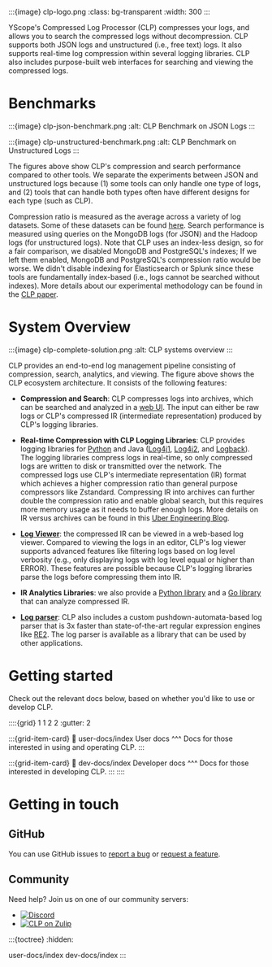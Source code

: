:::{image} clp-logo.png
:class: bg-transparent
:width: 300
:::

YScope's Compressed Log Processor (CLP) compresses your logs, and allows you to search the
compressed logs without decompression. CLP supports both JSON logs and unstructured (i.e., free
text) logs. It also supports real-time log compression within several logging libraries. CLP also
includes purpose-built web interfaces for searching and viewing the compressed logs.

# Benchmarks

:::{image} clp-json-benchmark.png
:alt: CLP Benchmark on JSON Logs
:::

:::{image} clp-unstructured-benchmark.png
:alt: CLP Benchmark on Unstructured Logs
:::

The figures above show CLP's compression and search performance compared to other tools. We separate
the experiments between JSON and unstructured logs because (1) some tools can only handle one type
of logs, and (2) tools that can handle both types often have different designs for each type (such
as CLP).

Compression ratio is measured as the average across a variety of log datasets. Some of these
datasets can be found [here][datasets]. Search performance is measured using queries on the MongoDB
logs (for JSON) and the Hadoop logs (for unstructured logs). Note that CLP uses an index-less
design, so for a fair comparison, we disabled MongoDB and PostgreSQL's indexes; If we left them
enabled, MongoDB and PostgreSQL's compression ratio would be worse. We didn't disable indexing for
Elasticsearch or Splunk since these tools are fundamentally index-based (i.e., logs cannot be
searched without indexes). More details about our experimental methodology can be found in the
[CLP paper][clp-paper].

# System Overview

:::{image} clp-complete-solution.png
:alt: CLP systems overview
:::

CLP provides an end-to-end log management pipeline consisting of compression, search, analytics, and
viewing. The figure above shows the CLP ecosystem architecture. It consists of the following
features:

- **Compression and Search**: CLP compresses logs into archives, which can be searched and analyzed
  in a [web UI][webui]. The input can either be raw logs or CLP's compressed IR
  (intermediate representation) produced by CLP's logging libraries.

- **Real-time Compression with CLP Logging Libraries**: CLP provides logging libraries for
  [Python][clp-loglib-py] and Java ([Log4j1][log4j1-appenders], [Log4j2][log4j2-appenders], and 
  [Logback][logback-appenders]). The logging libraries compress logs in real-time, so only 
  compressed logs are written to disk or transmitted over the network. The compressed logs use CLP's
  intermediate representation (IR) format which achieves a higher compression ratio than general
  purpose compressors like Zstandard. Compressing IR into archives can further double the
  compression ratio and enable global search, but this requires more memory usage as it needs to
  buffer enough logs. More details on IR versus archives can be found in this
  [Uber Engineering Blog][uber-blog].

- **[Log Viewer][log-viewer]**: the compressed IR can be viewed in a web-based log viewer. Compared
  to viewing the logs in an editor, CLP's log viewer supports advanced features like filtering logs
  based on log level verbosity (e.g., only displaying logs with log level equal or higher than
  ERROR). These features are possible because CLP's logging libraries parse the logs before
  compressing them into IR.

- **IR Analytics Libraries**: we also provide a [Python library][clp-ffi-py] and a
  [Go library][clp-ffi-go] that can analyze compressed IR.

- **[Log parser][log-surgeon]**: CLP also includes a custom pushdown-automata-based log parser that
  is 3x faster than state-of-the-art regular expression engines like [RE2][re2]. The log parser is
  available as a library that can be used by other applications.

# Getting started

Check out the relevant docs below, based on whether you'd like to use or develop CLP.

::::{grid} 1 1 2 2
:gutter: 2

:::{grid-item-card}
:link: user-docs/index
User docs
^^^
Docs for those interested in using and operating CLP.
:::

:::{grid-item-card}
:link: dev-docs/index
Developer docs
^^^
Docs for those interested in developing CLP.
:::
::::

# Getting in touch

## GitHub

You can use GitHub issues to [report a bug][bug-report] or [request a feature][feature-req].

## Community

Need help? Join us on one of our community servers:

* [![Discord][badge-discord]][yscope-community-discord]
* [![CLP on Zulip][badge-zulip]][yscope-community-zulip]

:::{toctree}
:hidden:

user-docs/index
dev-docs/index
:::

[badge-discord]: https://img.shields.io/discord/1377353873068392580?style=flat&logo=discord&logoColor=white&label=Discord&labelColor=%235561f5
[badge-zulip]: https://img.shields.io/badge/Zulip-yscope--clp-1888FA?logo=zulip
[bug-report]: https://github.com/y-scope/clp/issues/new?assignees=&labels=bug&template=bug-report.yml
[clp-ffi-go]: https://github.com/y-scope/clp-ffi-go
[clp-ffi-py]: https://github.com/y-scope/clp-ffi-py
[clp-loglib-py]: https://github.com/y-scope/clp-loglib-py
[clp-paper]: https://www.usenix.org/system/files/osdi21-rodrigues.pdf
[datasets]: user-docs/resources-datasets
[feature-req]: https://github.com/y-scope/clp/issues/new?assignees=&labels=enhancement&template=feature-request.yml
[log-surgeon]: https://github.com/y-scope/log-surgeon
[log-viewer]: https://github.com/y-scope/yscope-log-viewer
[log4j1-appenders]: https://github.com/y-scope/log4j1-appenders
[log4j2-appenders]: https://github.com/y-scope/log4j2-appenders
[logback-appenders]: https://github.com/y-scope/logback-appenders
[re2]: https://github.com/google/re2
[uber-blog]: https://www.uber.com/en-US/blog/reducing-logging-cost-by-two-orders-of-magnitude-using-clp
[webui]: https://github.com/y-scope/clp/blob/main/components/webui
[yscope-community-discord]: https://discord.gg/7kZA2m5G87
[yscope-community-zulip]: https://yscope-clp.zulipchat.com

